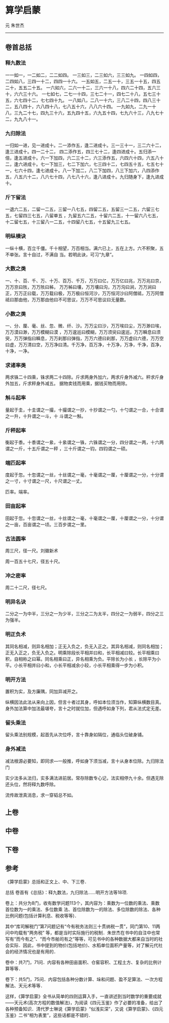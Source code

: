 # 算学启蒙

元 朱世杰

---

## 卷首总括

### 释九数法

一一如一，一二如二，二二如四。
一三如三，二三如六，三三如九。
一四如四，二四如八，三四一十二，四四一十六。
一五如五，二五一十，三五一十五，四五二十，五五二十五。
一六如六，二六一十二，三六一十八，四六二十四，五六三十，六六三十六。
一七如七，二七一十四，三七二十一，四七二十八，五七三十五，六七四十二，七七四十九。
一八如八，二八一十六，三八二十四，四八三十二，五八四十，六八四十八，七八五十六，八八六十四。
一九如九，二九一十八，三九二十七，四九三十六，五九四十五，六九五十四，七九六十三，八九七十二，九九八十一。

### 九归除法

一归如一进，见一进成十。二一添作五，逢二进成十。三一三十一，三二六十二，逢三进成十。四一二十二，
四二添作五，四三七十二，逢四进成十。五归添一倍，逢五进成十。六一下加四，六二三十二，六三添作五，六四六十四，六五八十二，逢六进成十。七一下加三，七二下加六，七三四十二，七四五十五，七五七十一，七六十四，逢七进成十。八一下加二，八二下加四，八三下加六，八四添作五，八五六十二，八六七十四，八七八十六，逢八进成十。九归随身下，逢九进成十。

### 斤下留法

一退六二五，二留一二五，三留一八七五，四留二五，五留三一二五，六留三七五，七留四三七五，八留单五
，九留五六二五，十留六二五，十一留六八七五，十二留七五，十三留八一二五，十四留八七五，十五留九三七五。

### 明纵横诀

一纵十横，百立千僵。千十相望，万百相当。满六已上，五在上方。六不积聚，五不单张。言十自过，不满自
当。若明此诀，可习“九章”。

### 大数之类

一、十、百、千、万、十万、百万、千万，万万曰亿，万万亿曰兆，万万兆曰京，万万京曰陔，万万陔曰秭，
万万秭曰壤，万万壤曰沟，万万沟曰涧，万万涧曰正，万万正曰载，万万载曰极，万万极曰恒河沙，万万恒河沙曰阿僧祗，万万阿僧祗曰那由他，万万那由他曰不可思议，万万不可思议曰无量数。

### 小数之类

一、分、厘、毫、丝、忽、微、纤、沙。万万尘曰沙，万万埃曰尘，万万渺曰埃，万万漠曰渺，万万模糊曰漠
，万万逡巡曰模糊，万万须臾曰逡巡，万万瞬息曰须臾，万万弹指曰瞬息，万万刹那曰弹指，万万六德曰刹那，万万虚曰六德，万万空曰虚，万万清曰空，万万净曰清。千万净，百万净，十万净，万净，千净，百净，十净，一净。

### 求诸率类

两求铢二十四乘，铢求两二十四除。斤求两身外加六，两求斤身外减六。秤求斤身外加五，斤求秤身外减五。
据物卖钱而用乘，据钱买物而用除。

### 斛斗起率

量起于圭，十圭谓之一撮，十撮谓之一抄，十抄谓之一勺，十勺谓之一合，十合谓之一升，十升谓之一斗，十
斗谓之一斛。

### 斤秤起率

衡起于黍。十黍谓之一絫，十絫谓之一铢，六铢谓之一分，四分谓之一两，十六两谓之一斤，十五斤谓之一秤
，三十斤谓之一钧，四钧谓之一硕。

### 端匹起率

度起于忽。十忽谓之一丝，十丝谓之一毫，十毫谓之一厘，十厘谓之一分，十分谓之一寸，十寸谓之一尺，十尺谓之一丈。

匹率。端率。

### 田亩起率

田起于忽。十忽谓之一丝，十丝谓之一毫，十毫谓之一厘，十厘谓之一分，十分谓之一亩，百亩谓之一顷。三百步谓之一里。

### 古法圆率

周三尺，径一尺。刘徽新术

周一百五十七尺，径五十尺。

### 冲之密率

周二十二尺，径七尺。

### 明异名诀

二分之一为中半，三分之一为少半，三分之二为太半，四分之一为弱半，四分之三为强半。

### 明正负术

其同名相减，则异名相加；正无入负之，负无入正之。其异名相减，则同名相加；正无入正之，负无入负之。明乘除段长平相并曰和，长平相减曰较。长平相乘曰积，自相称之曰幂。同名相乘曰正，异名相乘为负。平除长为小长
，长除平为小平。小长平相并曰小和，小长平相减余小较，小长平相乘得一步为小积。

### 明开方法

置积为实，及方廉隅，同加异减开之。

纵横因法此法从来向上因，但言十者过其身，呼如本位须当作，知算纵横数目真。身外加法算中加法最堪夸，言十之时就位加，但遇呼如身下列，君从法式定无差。

### 留头乘法

留头乘法别规模，起首先从次位呼，言十靠身如隔位，通临头位破身铺。

### 身外减法

减法根源必要知，即同求—一般推，呼如身下须当减，言十从身本位除。九归除法门

实少法多从法归，实多满法进前居。常存除数专心记，法实相停九十余。但遇无除还头位，然将释九数呼除。

流传故泄真消息，求一穿韬总不如。

## 上卷

## 中卷

## 下卷



## 参考

《算学启蒙》总括和正文上、中、下三卷．

总括 卷首有《总括》：释九数法，九归除法……明开方法等18项.

卷上：共分为8门，收有数学问题113个，其内容为：乘数为一位数的乘法、乘数首位数为一的乘法、多位数乘
法、首位除数为一的除法、多位除数的除法、各种比例问题(包括计算利息、税收等等)．

其中“库司解税门”第7问题记有“今有税务法则三十贯纳税一贯”，同门第10、11两问中均载有“两务税”
等，都是当时实际施行的税制．朱世杰在书中的自注中也常写有“而今有之”、“而今市舶司有之”等等，可见书中的各种数据大都来自当时的社会实际．因此，书中提到的物价(包括地价)、水稻单位面积产量等，对了解元代社会的经济情况也是有用的．

卷中：共7门，71问．内容有各种田亩面积、仓窖容积、工程土方、复杂的比例计算等等．

卷下：共5门，75问．内容包括各种分数计算、垛和问题、盈不足算法、一次方程解法、天元术等等．

这样，《算学启蒙》全书从简单的四则运算入手，一直讲述到当时数学的重要成就——天元术(高次方程的数值解法)，为阅读《四元玉鉴》作了必要的准备，给出了各种预备知识．清代罗士琳说《算学启蒙》“似浅实深”，又说《算学启蒙》、《四元玉鉴》二书“相为表里”，这些话都是不错的．